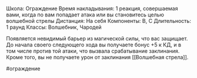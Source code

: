 Школа: Ограждение
Время накладывания: 1 реакция, совершаемая вами, когда по вам попадает атака или вы становитесь целью волшебной стрелы
Дистанция: На себя
Компоненты: В, С
Длительность: 1 раунд
Классы: Волшебник, Чародей

Появляется невидимый барьер из магической силы, что вас защищает. До начала своего следующего хода вы получаете бонус +5 к КД, и в том числе против той атаки, что вызвала срабатывание заклинания. Кроме того, вы не получаете урон от заклинания [[Волшебная стрела]].

#ограждение 